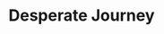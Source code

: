---
layout: post
title: 'Desperate Journey'
story: 'https://apps.bostonglobe.com/graphics/2015/09/refugees/'
text: 'A feed of posts on the international refugee crisis.' 
vimeo: '<iframe src="https://player.vimeo.com/video/143857168?color=ffffff&title=0&byline=0&portrait=0" width="640" height="404" frameborder="0" webkitallowfullscreen mozallowfullscreen allowfullscreen></iframe>'
---